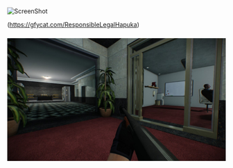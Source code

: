 ###

![ScreenShot](https://thumbs.gfycat.com/ResponsibleLegalHapuka-size_restricted.gif)

(https://gfycat.com/ResponsibleLegalHapuka)

###

![ScreenShot](https://raw.githubusercontent.com/DrNewbie/Overdrill-Stealth/master/preview/img/01.jpg)